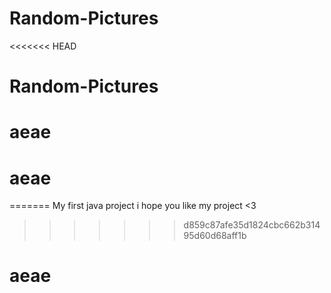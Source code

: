 # Random-Pictures
<<<<<<< HEAD
# Random-Pictures
# aeae
# aeae
=======
My first java project i hope you like my project <3
>>>>>>> d859c87afe35d1824cbc662b31495d60d68aff1b
# aeae
